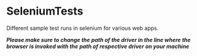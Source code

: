 # SeleniumTests
Different sample test runs in selenium for various web apps.

***Please make sure to change the path of the driver in the line where the browser is invoked with the path of respective driver on your machine***
